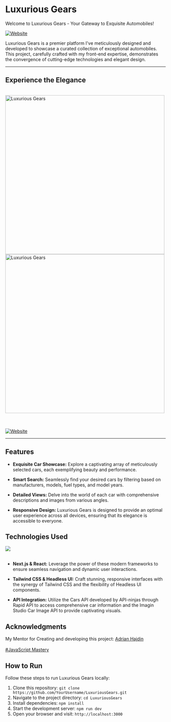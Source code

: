 # Luxurious Gears

Welcome to Luxurious Gears - Your Gateway to Exquisite Automobiles!

[![Website](https://img.shields.io/badge/Visit_Luxurious_Gears_Website-darkgreen)](https://luxurious-gears.vercel.app/)


Luxurious Gears is a premier platform I've meticulously designed and developed to showcase a curated collection of exceptional automobiles. This project, carefully crafted with my front-end expertise, demonstrates the convergence of cutting-edge technologies and elegant design.
<br>

---
## Experience the Elegance

<br>

<img width="500" src="https://github.com/SadraKian/Luxurious-Gears/assets/128605953/3dac77b1-524b-4204-80a3-bc225cff364e" alt="Luxurious Gears" />
<img width="500" src="https://github.com/SadraKian/Luxurious-Gears/assets/128605953/707bbff5-c116-4e7a-aaee-f10a4306c44e" alt="Luxurious Gears" />

<br><br>
[![Website](https://img.shields.io/badge/Visit_Luxurious_Gears_today_and_indulge_in_the_allure_of_automotive_excellenceLuxurious_Gears-darkgreen)](https://luxurious-gears.vercel.app/)

---
## Features

- **Exquisite Car Showcase:** Explore a captivating array of meticulously selected cars, each exemplifying beauty and performance.

- **Smart Search:** Seamlessly find your desired cars by filtering based on manufacturers, models, fuel types, and model years.

- **Detailed Views:** Delve into the world of each car with comprehensive descriptions and images from various angles.

- **Responsive Design:** Luxurious Gears is designed to provide an optimal user experience across all devices, ensuring that its elegance is accessible to everyone.

## Technologies Used

<img src="https://skillicons.dev/icons?i=next,react,typescript,javascript,tailwind,html,css,nodejs" /><br><br>

- **Next.js & React:** Leverage the power of these modern frameworks to ensure seamless navigation and dynamic user interactions.

- **Tailwind CSS & Headless UI:** Craft stunning, responsive interfaces with the synergy of Tailwind CSS and the flexibility of Headless UI components.

- **API Integration:** Utilize the Cars API developed by API-ninjas through Rapid API to access comprehensive car information and the Imagin Studio Car Image API to provide captivating visuals.

## Acknowledgments

My Mentor for Creating and developing this project: [Adrian Hajdin](https://github.com/adrianhajdin)
<br><br>
[#JavaScript Mastery](https://www.youtube.com/@javascriptmastery) 




## How to Run

Follow these steps to run Luxurious Gears locally:

1. Clone this repository: `git clone https://github.com/YourUsername/LuxuriousGears.git`
2. Navigate to the project directory: `cd LuxuriousGears`
3. Install dependencies: `npm install`
4. Start the development server: `npm run dev`
5. Open your browser and visit: `http://localhost:3000`
